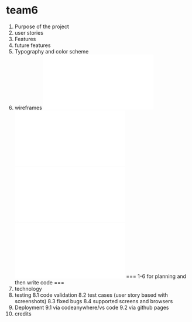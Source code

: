 # team6

1. Purpose of the project
2. user stories
3. Features
4. future features
5. Typography and color scheme
6. wireframes
   ![home page](documentation/wireframes/Home_page.pdf)
   ![meet the team](/documentation/wireframes/Meet_the_tem_page.pdf)
   ![quiz](/documentation/wireframes/Quiz_page.pdf)
   ![women's profile](/documentation/wireframes/Profile_of_women_page.pdf)
=== 1-6 for planning and then write code ===
8. technology
9. testing
   8.1 code validation
   8.2 test cases (user story based with screenshots)
   8.3 fixed bugs
   8.4 supported screens and browsers
10. Deployment
   9.1 via codeanywhere/vs code
   9.2 via github pages
11. credits
